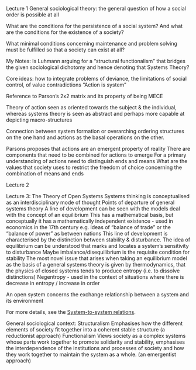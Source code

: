 Lecture 1
General sociological theory: the general question of how a social order is possible at all 

What are the conditions for the persistence of a social system? And what are the conditions for the existence of a society? 

What minimal conditions concerning maintenance and problem solving must be fulfilled so that a society can exist at all?

My Notes: Is Luhmann arguing for a “structural functionalism” that bridges the given sociological dichotomy and hence denoting that Systems Theory?

Core ideas: how to integrate problems of deviance, the limitations of social control, of value contradictions 
“Action is system” 

Reference to Parson’s 2x2 matrix and its property of being MECE 

Theory of action seen as oriented towards the subject & the individual, whereas systems theory is seen as abstract and perhaps more capable at depicting macro-structures 

Connection between system formation or overarching ordering structures on the one hand and actions as the basal operations on the other. 

Parsons proposes that actions are an emergent property of reality
There are components that need to be combined for actions to emerge
For a primary understanding of actions need to distinguish ends and means 
What are the values that society uses to restrict the freedom of choice concerning the combination of means and ends 

Lecture 2

Lecture 3: The Theory of Open Systems 
Systems thinking is conceptualised as an interdisciplinary mode of thought
Points of departure of general systems theory 
A line of development can be seen with the models deal with the concept of an equilibrium
This has a mathematical basis, but conceptually it has a mathematically independent existence - used in economics in the 17th century e.g. ideas of “balance of trade” or the “balance of power” as between nations 
This line of development is characterised by the distinction between stability & disturbance. The idea of equilibrium can be understood that marks and locates a system’s sensitivity to disturbance 
Maybe imbalance/disequilibrium is the requisite condition for stability 
The most novel issue that arises when taking an equilibrium model as the basis of a general systems theory is given by thermodynamics, that the physics of closed systems tends to produce entropy (i.e. to dissolve distinctions) 
Negentropy - used in the context of situations where there is decrease in entropy / increase in order 

An open system concerns the exchange relationship between a system and its environment 

For more details, see the [System-to-system relations](../notes/System-to-system%20relations).

General sociological context:
Structuralism
Emphasises how the different elements of society fit together into a coherent stable structure (a reductionist approach)
Functionalism 
Views society as a complex systems whose parts work together to promote solidarity and stability, emphasises the interdependence of the institutions and processes of society and how they work together to maintain the system as a whole. (an emergentist approach) 

 

